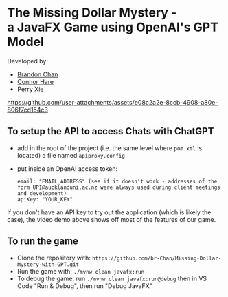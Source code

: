 # The Missing Dollar Mystery -<br>a JavaFX Game using OpenAI's GPT Model

Developed by:
-  [Brandon Chan](https://github.com/br-Chan)
-  [Connor Hare](https://github.com/LaSpruca)
-  [Perry Xie](https://github.com/PerryXie123)

https://github.com/user-attachments/assets/e08c2a2e-8ccb-4908-a80e-806f7cd154c3

## To setup the API to access Chats with ChatGPT

- add in the root of the project (i.e. the same level where `pom.xml` is located) a file named `apiproxy.config`
- put inside an OpenAI access token:

  ```
  email: "EMAIL_ADDRESS" (see if it doesn't work - addresses of the form UPI@aucklanduni.ac.nz were always used during client meetings and development)
  apiKey: "YOUR_KEY"
  ```

If you don't have an API key to try out the application (which is likely the case), the video demo above shows off most of the features of our game.

## To run the game

- Clone the repository with: `https://github.com/br-Chan/Missing-Dollar-Mystery-with-GPT.git`
- Run the game with: `./mvnw clean javafx:run`
- To debug the game, run `./mvnw clean javafx:run@debug` then in VS Code "Run & Debug", then run "Debug JavaFX"
